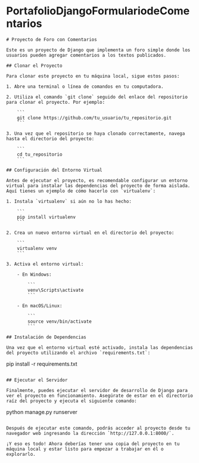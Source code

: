 # PortafolioDjangoFormulariodeComentarios

```
# Proyecto de Foro con Comentarios

Este es un proyecto de Django que implementa un foro simple donde los usuarios pueden agregar comentarios a los textos publicados.

## Clonar el Proyecto

Para clonar este proyecto en tu máquina local, sigue estos pasos:

1. Abre una terminal o línea de comandos en tu computadora.

2. Utiliza el comando `git clone` seguido del enlace del repositorio para clonar el proyecto. Por ejemplo:

    ```
    git clone https://github.com/tu_usuario/tu_repositorio.git
    ```

3. Una vez que el repositorio se haya clonado correctamente, navega hasta el directorio del proyecto:

    ```
    cd tu_repositorio
    ```

## Configuración del Entorno Virtual

Antes de ejecutar el proyecto, es recomendable configurar un entorno virtual para instalar las dependencias del proyecto de forma aislada. Aquí tienes un ejemplo de cómo hacerlo con `virtualenv`:

1. Instala `virtualenv` si aún no lo has hecho:

    ```
    pip install virtualenv
    ```

2. Crea un nuevo entorno virtual en el directorio del proyecto:

    ```
    virtualenv venv
    ```

3. Activa el entorno virtual:

    - En Windows:

        ```
        venv\Scripts\activate
        ```

    - En macOS/Linux:

        ```
        source venv/bin/activate
        ```

## Instalación de Dependencias

Una vez que el entorno virtual esté activado, instala las dependencias del proyecto utilizando el archivo `requirements.txt`:

```
pip install -r requirements.txt
```

## Ejecutar el Servidor

Finalmente, puedes ejecutar el servidor de desarrollo de Django para ver el proyecto en funcionamiento. Asegúrate de estar en el directorio raíz del proyecto y ejecuta el siguiente comando:

```
python manage.py runserver
```

Después de ejecutar este comando, podrás acceder al proyecto desde tu navegador web ingresando la dirección `http://127.0.0.1:8000/`.

¡Y eso es todo! Ahora deberías tener una copia del proyecto en tu máquina local y estar listo para empezar a trabajar en él o explorarlo.
```
